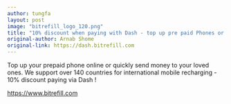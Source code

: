 ```yaml
---
author: tungfa
layout: post
image: "bitrefill_logo_120.png"
title: "10% discount when paying with Dash - top up pre paid Phones or buy Steam vouchers (gaming)"
original-author: Arnab Shome
original-link: https://dash.bitrefill.com
---
```


Top up your prepaid phone online or quickly send money to your loved ones. We support over 140 countries for international mobile recharging - 10% discount paying via Dash !

<https://www.bitrefill.com>

